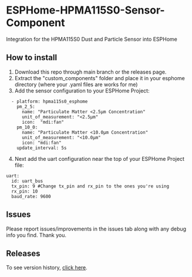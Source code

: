# ESPHome-HPMA115S0-Sensor-Component
Integration for the HPMA115S0 Dust and Particle Sensor into ESPHome

## How to install
1. Download this repo through main branch or the releases page.
2. Extract the "custom_components" folder and place it in your esphome directory (where your .yaml files are works for me)
3. Add the sensor configuration to your ESPHome Project:
```
  - platform: hpma115s0_esphome
    pm_2_5:
      name: "Particulate Matter <2.5µm Concentration"
      unit_of_measurement: "<2.5µm"
      icon:  "mdi:fan"
    pm_10_0:
      name: "Particulate Matter <10.0µm Concentration"
      unit_of_measurement: "<10.0µm"
      icon: "mdi:fan"
    update_interval: 5s
```
4. Next add the uart configuration near the top of your ESPHome Project file:
```
uart:
  id: uart_bus
  tx_pin: 9 #Change tx_pin and rx_pin to the ones you're using
  rx_pin: 10
  baud_rate: 9600
```

## Issues
Please report issues/improvements in the issues tab along with any debug info you find. Thank you.

## Releases
To see version history, [click here](https://github.com/tom1422/ESPHome-HPMA115S0-Sensor-Component/releases).
